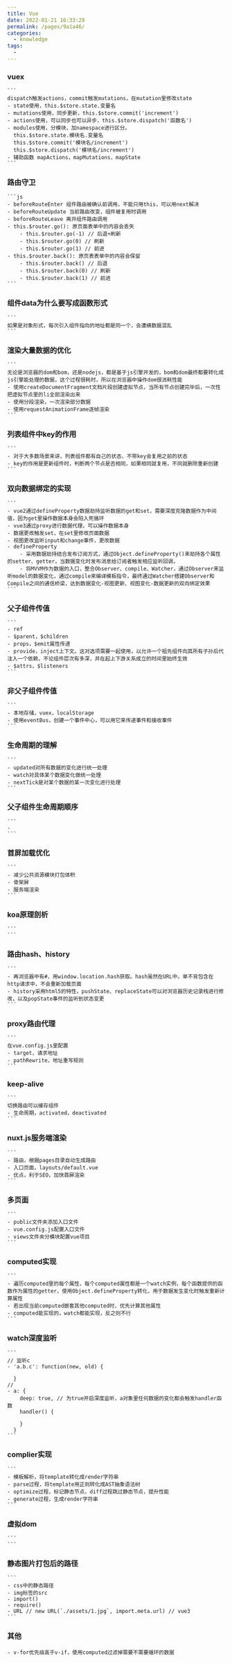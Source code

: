 ```yaml
---
title: Vue
date: 2022-01-21 16:33:29
permalink: /pages/9a1a46/
categories: 
  - knowledge
tags: 
  - 
---
```


### vuex
    ```
    dispatch触发actions，commit触发mutations，在mutation里修改state
    - state使用，this.$store.state.变量名
    - mutations使用，同步更新，this.$store.commit('increment')
    - actions使用，可以同步也可以异步，this.$store.dispatch('函数名')
    - modules使用，分模块，加namespace进行区分。
      this.$store.state.模块名.变量名
      this.$store.commit('模块名/increment')
      this.$store.dispatch('模块名/increment')
    - 辅助函数 mapActions，mapMutations，mapState
    ```

### 路由守卫
    ```js
    - beforeRouteEnter 组件路由被确认前调用，不能只用this，可以用next解决
    - beforeRouteUpdate 当前路由改变，组件被复用时调用
    - beforeRouteLeave 离开组件路由调用
    - this.$router.go(): 原页面表单中的内容会丢失
        - this.$router.go(-1) // 后退+刷新
        - this.$router.go(0) // 刷新
        - this.$router.go(1) // 前进
    - this.$router.back(): 原页表表单中的内容会保留
        - this.$router.back() // 后退
        - this.$router.back(0) // 刷新
        - this.$router.back(1) // 前进
    ```

### 组件data为什么要写成函数形式
    ```
    如果是对象形式，每次引入组件指向的地址都是同一个，会遭横数据混乱
    ```

### 渲染大量数据的优化
    ```
    无论是浏览器的dom和bom，还是nodejs，都是基于js引擎开发的，bom和dom最终都要转化成js引擎能处理的数据，这个过程很耗时，所以在浏览器中操作dom很消耗性能
    - 使用createDocumentFragment文档片段创建虚拟节点，当所有节点创建完毕后，一次性把虚拟节点里的li全部渲染出来
    - 使用分段渲染，一次渲染部分数据
    - 使用requestAnimationFrame逐帧渲染
    ```
### 列表组件中key的作用
    ```
    - 对于大多数场景来讲，列表组件都有自己的状态，不带key会复用之前的状态
    - key的作用是更新组件时，判断两个节点是否相同，如果相同就复用，不同就删除重新创建
    ```
### 双向数据绑定的实现
    ```
    - vue2通过defineProperty数据劫持监听数据的get和set，需要深度克隆数据作为中间值，因为get里操作数据本身会陷入死循环
    - vue3通过proxy进行数据代理，可以操作数据本身
    - 数据更改触发set，在set里修改页面数据
    - 视图更改监听input和change事件，更改数据
    - defineProperty
        - 采用数据劫持结合发布订阅方式，通过Object.defineProperty()来劫持各个属性的setter、getter，当数据变化时发布消息给订阅者触发相应监听回调，
        - 将MVVM作为数据的入口，整合Observer、compile、Watcher，通过Observer来监听model的数据变化，通过compile来编译模板指令，最终通过Watcher搭建Observer和Compile之间的通信桥梁，达到数据变化-视图更新、视图变化-数据更新的双向绑定效果
    ```
### 父子组件传值
    ```
    - ref
    - $parent，$children
    - props，$emit属性传递
    - provide，inject上下文。这对选项需要一起使用，以允许一个祖先组件向其所有子孙后代注入一个依赖，不论组件层次有多深，并在起上下游关系成立的时间里始终生效
    - $attrs，$listeners
    ```
### 非父子组件传值
    ```
    - 本地存储，vuex，localStorage
    - 使用eventBus，创建一个事件中心，可以用它来传递事件和接收事件
    ```
### 生命周期的理解
    ```
    - updated对所有数据的变化进行统一处理
    - watch对具体某个数据变化做统一处理
    - nextTick是对某个数据的某一次变化进行处理
    ```
### 父子组件生命周期顺序
    ```
    - 
    ```
### 首屏加载优化
    ```
    - 减少公共资源模块打包体积
    - 骨架屏
    - 服务端渲染
    ```
### koa原理剖析
    ```
    ```
### 路由hash、history
    ```
    - 再浏览器中有#，用window.location.hash获取。hash虽然在URL中，单不背包含在http请求中，不会重新加载页面
    - history采用html5的特性，pushState、replaceState可以对浏览器历史记录栈进行修改，以及popState事件的监听到状态变更
    ```
### proxy路由代理
    ```
    在vue.config.js里配置
    - target，请求地址
    - pathRewrite，地址重写规则
    ```
### keep-alive
    ```
    切换路由可以缓存组件
    - 生命周期，activated，deactivated
    ```
### nuxt.js服务端渲染
    ```
    - 路由，根据pages目录自动生成路由
    - 入口页面，layouts/default.vue
    - 优点，利于SEO，加快首屏渲染
    ```
### 多页面
    ```
    - public文件夹添加入口文件
    - vue.config.js配置入口文件
    - views文件夹分模块配置vue项目
    ```
### computed实现
    ```
    - 遍历computed里的每个属性，每个computed属性都是一个watch实例，每个函数提供的函数作为属性的getter，使用Object.defineProperty转化，用于数据发生变化时触发重新计算属性
    - 若出现当前computed嵌套其他computed时，优先计算其他属性
    - computed能实现的，watch都能实现，反之则不行
    ```
### watch深度监听
    ```
    // 监听c
    - 'a.b.c': function(new, old) {
        
      }
    // 
    - a: {
        deep: true, // 为true开启深度监听，a对象里任何数据的变化都会触发handler函数
        handler() {
            
        }
      }
    ```
### complier实现
    ```
    - 模板解析，将template转化成render字符串
    - parse过程，将template用正则转化成AST抽象语法树
    - optimize过程，标记静态节点，diff过程跳过静态节点，提升性能
    - generate过程，生成render字符串
    ```
### 虚拟dom
    ```
    ```

### 静态图片打包后的路径
    ```
    - css中的静态路径
    - img标签的src
    - import()
    - require()
    - URL // new URL(`./assets/1.jpg`, import.meta.url) // vue3
    ```

### 其他
    - v-for优先级高于v-if，使用computed过滤掉需要不需要循环的数据